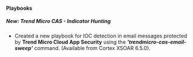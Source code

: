 
#### Playbooks
##### New: Trend Micro CAS - Indicator Hunting
- Created a new playbook for IOC detection in email messages protected by **Trend Micro Cloud App Security** using the ***'trendmicro-cas-email-sweep'*** command. (Available from Cortex XSOAR 6.5.0).